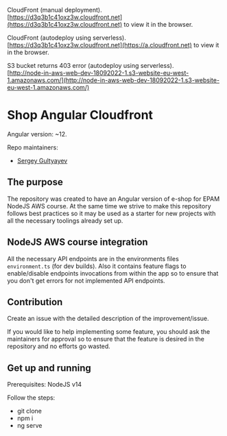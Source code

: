 CloudFront (manual deployment).<br /> 
[https://d3q3b1c41oxz3w.cloudfront.net](https://d3q3b1c41oxz3w.cloudfront.net) to view it in the browser.

CloudFront (autodeploy using serverless).<br />
[https://d3q3b1c41oxz3w.cloudfront.net](https://a.cloudfront.net) to view it in the browser.

S3 bucket returns 403 error  (autodeploy using serverless).<br />
[http://node-in-aws-web-dev-18092022-1.s3-website-eu-west-1.amazonaws.com/](http://node-in-aws-web-dev-18092022-1.s3-website-eu-west-1.amazonaws.com/)
# Shop Angular Cloudfront

Angular version: ~12.

Repo maintainers:

- [Sergey Gultyayev](https://github.com/gultyaev)

## The purpose

The repository was created to have an Angular version of e-shop for EPAM NodeJS AWS course. At the same time we strive to make this repository follows best practices so it may be used as a starter for new projects with all the necessary toolings already set up.

## NodeJS AWS course integration

All the necessary API endpoints are in the environments files `environment.ts` (for dev builds). Also it contains feature flags to enable/disable endpoints invocations from within the app so to ensure that you don't get errors for not implemented API endpoints.

## Contribution

Create an issue with the detailed description of the improvement/issue.

If you would like to help implementing some feature, you should ask the maintainers for approval so to ensure that the feature is desired in the repository and no efforts go wasted.

## Get up and running

Prerequisites: NodeJS v14

Follow the steps:

- git clone
- npm i
- ng serve

